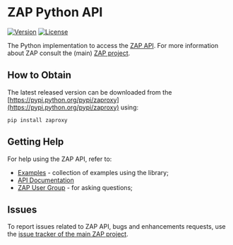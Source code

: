 # ZAP Python API

[![Version](https://img.shields.io/pypi/v/zaproxy.svg)](https://pypi.python.org/pypi/zaproxy)
[![License](https://img.shields.io/badge/license-Apache%202-4EB1BA.svg)](https://www.apache.org/licenses/LICENSE-2.0.html)

The Python implementation to access the [ZAP API](https://www.zaproxy.org/docs/api/). For more information
about ZAP consult the (main) [ZAP project](https://github.com/zaproxy/zaproxy/).

## How to Obtain

The latest released version can be downloaded from the [https://pypi.python.org/pypi/zaproxy](https://pypi.python.org/pypi/zaproxy) using:

    pip install zaproxy

## Getting Help

For help using the ZAP API, refer to:
  * [Examples](https://github.com/zaproxy/zap-api-python/tree/main/src/examples) - collection of examples using the library;
  * [API Documentation](https://www.zaproxy.org/docs/api/)
  * [ZAP User Group](https://groups.google.com/group/zaproxy-users) - for asking questions;
  
## Issues

To report issues related to ZAP API, bugs and enhancements requests, use the [issue tracker of the main ZAP project](https://github.com/zaproxy/zaproxy/issues).
